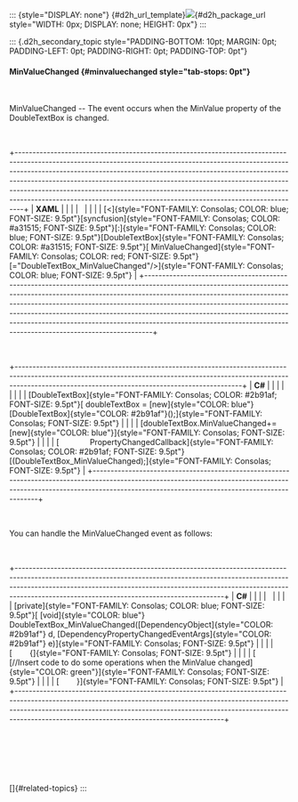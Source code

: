 ::: {style="DISPLAY: none"}
[](ms-xhelp:///?Id=d2h_url_template){#d2h_url_template}![](!package_url!){#d2h_package_url style="WIDTH: 0px; DISPLAY: none; HEIGHT: 0px"}
:::

::: {.d2h_secondary_topic style="PADDING-BOTTOM: 10pt; MARGIN: 0pt; PADDING-LEFT: 0pt; PADDING-RIGHT: 0pt; PADDING-TOP: 0pt"}
#### MinValueChanged {#minvaluechanged style="tab-stops: 0pt"}

 

MinValueChanged -- The event occurs when the MinValue property of the DoubleTextBox is changed.

 

+--------------------------------------------------------------------------------------------------------------------------------------------------------------------------------------------------------------------------------------------------------------------------------------------------------------------------------------------------------------------------------------------------------------------------------------------------------------------------------------+
| **XAML**                                                                                                                                                                                                                                                                                                                                                                                                                                                                             |
|                                                                                                                                                                                                                                                                                                                                                                                                                                                                                      |
|                                                                                                                                                                                                                                                                                                                                                                                                                                                                                      |
|                                                                                                                                                                                                                                                                                                                                                                                                                                                                                      |
| [\<]{style="FONT-FAMILY: Consolas; COLOR: blue; FONT-SIZE: 9.5pt"}[syncfusion]{style="FONT-FAMILY: Consolas; COLOR: #a31515; FONT-SIZE: 9.5pt"}[:]{style="FONT-FAMILY: Consolas; COLOR: blue; FONT-SIZE: 9.5pt"}[DoubleTextBox]{style="FONT-FAMILY: Consolas; COLOR: #a31515; FONT-SIZE: 9.5pt"}[ MinValueChanged]{style="FONT-FAMILY: Consolas; COLOR: red; FONT-SIZE: 9.5pt"}[=\"DoubleTextBox_MinValueChanged\"/\>]{style="FONT-FAMILY: Consolas; COLOR: blue; FONT-SIZE: 9.5pt"} |
+--------------------------------------------------------------------------------------------------------------------------------------------------------------------------------------------------------------------------------------------------------------------------------------------------------------------------------------------------------------------------------------------------------------------------------------------------------------------------------------+

 

+---------------------------------------------------------------------------------------------------------------------------------------------------------------------------------------------------------------------------+
| **C#**                                                                                                                                                                                                                    |
|                                                                                                                                                                                                                           |
|                                                                                                                                                                                                                           |
|                                                                                                                                                                                                                           |
| [DoubleTextBox]{style="FONT-FAMILY: Consolas; COLOR: #2b91af; FONT-SIZE: 9.5pt"}[ doubleTextBox = [new]{style="COLOR: blue"} [DoubleTextBox]{style="COLOR: #2b91af"}();]{style="FONT-FAMILY: Consolas; FONT-SIZE: 9.5pt"} |
|                                                                                                                                                                                                                           |
| [doubleTextBox.MinValueChanged+=[new]{style="COLOR: blue"}]{style="FONT-FAMILY: Consolas; FONT-SIZE: 9.5pt"}                                                                                                              |
|                                                                                                                                                                                                                           |
| [              PropertyChangedCallback]{style="FONT-FAMILY: Consolas; COLOR: #2b91af; FONT-SIZE: 9.5pt"}[(DoubleTextBox_MinValueChanged);]{style="FONT-FAMILY: Consolas; FONT-SIZE: 9.5pt"}                               |
+---------------------------------------------------------------------------------------------------------------------------------------------------------------------------------------------------------------------------+

 

You can handle the MinValueChanged event as follows:

 

+----------------------------------------------------------------------------------------------------------------------------------------------------------------------------------------------------------------------------------------------------------------------------------------------------+
| **C#**                                                                                                                                                                                                                                                                                             |
|                                                                                                                                                                                                                                                                                                    |
|                                                                                                                                                                                                                                                                                                    |
|                                                                                                                                                                                                                                                                                                    |
| [private]{style="FONT-FAMILY: Consolas; COLOR: blue; FONT-SIZE: 9.5pt"}[ [void]{style="COLOR: blue"} DoubleTextBox_MinValueChanged([DependencyObject]{style="COLOR: #2b91af"} d, [DependencyPropertyChangedEventArgs]{style="COLOR: #2b91af"} e)]{style="FONT-FAMILY: Consolas; FONT-SIZE: 9.5pt"} |
|                                                                                                                                                                                                                                                                                                    |
| [        {]{style="FONT-FAMILY: Consolas; FONT-SIZE: 9.5pt"}                                                                                                                                                                                                                                       |
|                                                                                                                                                                                                                                                                                                    |
| [            [//Insert code to do some operations when the MinValue changed]{style="COLOR: green"}]{style="FONT-FAMILY: Consolas; FONT-SIZE: 9.5pt"}                                                                                                                                               |
|                                                                                                                                                                                                                                                                                                    |
| [        }]{style="FONT-FAMILY: Consolas; FONT-SIZE: 9.5pt"}                                                                                                                                                                                                                                       |
+----------------------------------------------------------------------------------------------------------------------------------------------------------------------------------------------------------------------------------------------------------------------------------------------------+

 

 

 

[]{#related-topics}
:::
